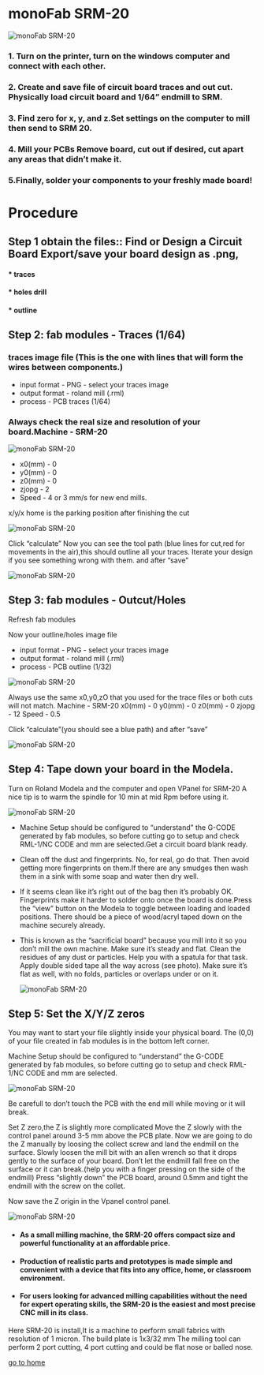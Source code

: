 # monoFab SRM-20

![monoFab SRM-20](image/monofab-1.jpg)

### 1. Turn on the printer, turn on the windows computer and connect with each other.
### 2. Create and save file of circuit board traces and out cut. Physically load circuit board and 1/64” endmill to SRM. 
### 3. Find zero for x, y, and z.Set settings on the computer to mill then send to SRM 20. 
### 4. Mill your PCBs Remove board, cut out if desired, cut apart any areas that didn’t make it. 
### 5.Finally, solder your components to your freshly made board! 

# Procedure 

## Step 1 obtain the files:: Find or Design a Circuit Board Export/save your board design as .png, 

#### * traces 
#### * holes drill 
#### * outline


##  Step 2: fab modules - Traces (1/64)
### traces image file (This is the one with lines that   will form the wires between  components.) 

* input format - PNG - select your traces image 
* output format - roland mill (.rml) 
* process - PCB traces (1/64)

### Always check the real size and resolution of your board.Machine - SRM-20 
![monoFab SRM-20](image/monofab-2.jpg)

* x0(mm) - 0 
* y0(mm) - 0 
* z0(mm) - 0 
* zjopg - 2 
* Speed - 4 or 3 mm/s for new end mills.

x/y/x home is the parking position after finishing the cut

![monoFab SRM-20](image/3.jpg)

Click “calculate”
Now you can see the tool path (blue lines for cut,red for movements in the air),this should outline all your traces. Iterate your design if you see something wrong with them.
and after “save”

![monoFab SRM-20](image/5.jpg)

## Step 3: fab modules - Outcut/Holes

Refresh fab modules

Now your outline/holes image file
* input format - PNG - select your traces image
* output format - roland mill (.rml)
* process - PCB outline (1/32)

![monoFab SRM-20](image/3.jpg)

Always use the same x0,y0,zO that you used for the trace files or both cuts will not match.
    Machine - SRM-20
    x0(mm) - 0
    y0(mm) - 0
    z0(mm) - 0
    zjopg - 12
    Speed - 0.5

Click “calculate”(you should see a blue path) and after “save”

![monoFab SRM-20](image/7.jpg)

## Step 4: Tape down your board in the Modela.
Turn on Roland Modela and the computer and open VPanel for SRM-20 
A nice tip is to warm the spindle for 10 min at mid Rpm before using it.

![monoFab SRM-20](image/8.jpg)
* Machine Setup should be configured to “understand” the G-CODE generated by fab modules, so before cutting go to setup and check RML-1/NC CODE and mm are selected.Get a circuit board blank ready.

 * Clean off the dust and fingerprints. No, for real, go do that. Then avoid getting more fingerprints on them.If there are any smudges then wash them in a sink with some soap and water then dry well. 
 * If it seems clean like it’s right out of the bag then it’s probably OK. Fingerprints make it harder to solder onto once the board is done.Press the “view” button on the Modela to toggle between loading and loaded positions. There should be a piece of wood/acryl taped down on the machine securely already.   
 * This is known as the “sacrificial board” because you mill into it so you don’t mill the own machine.    Make sure it’s steady and flat.    Clean the residues of any dust or particles. Help you with a spatula for that task.    Apply double sided tape all the way across (see photo).    Make sure it’s flat as well, with no folds, particles or overlaps under or on it. 

     ![monoFab SRM-20](image/9.jpg)


## Step 5: Set the X/Y/Z zeros

You may want to start your file slightly inside your physical board. The (0,0) of your file created in fab modules is in the bottom left corner.

Machine Setup should be configured to “understand” the G-CODE generated by fab modules, so before cutting go to setup and check RML-1/NC CODE and mm are selected.

![monoFab SRM-20](image/11.jpg)

Be carefull to don’t touch the PCB with the end mill while moving or it will break.

Set Z zero,the Z is slightly more complicated    Move the Z slowly with the control panel around 3-5 mm above the PCB plate.
Now we are going to do the Z manually by loosing the collect screw and land the endmill on the surface.
Slowly loosen the mill bit with an allen wrench so that it
drops gently to the surface of your board.
Don’t let the endmill fall free on the surface or it can break.(help you with a finger pressing on the side of the endmill)
Press “slightly down” the PCB board, around 0.5mm and tight the endmill with the screw on the collet.

Now save the Z origin in the Vpanel control panel.

![monoFab SRM-20](image/11.jpg)

* #### As a small milling machine, the SRM-20 offers compact size and powerful functionality at an affordable price. 
* #### Production of realistic parts and prototypes is made simple and convenient with a device that fits into any office, home, or classroom environment.
* #### For users looking for advanced milling capabilities without the need for expert operating skills, the SRM-20 is the easiest and most precise CNC mill in its class.

Here SRM-20 is install,It is a machine to perform small fabrics with resolution of 1 micron. The build plate is 1x3/32 mm The milling tool can perform 2 port cutting, 4 port cutting and could be flat nose or balled nose.




[go to home](/readme.md)